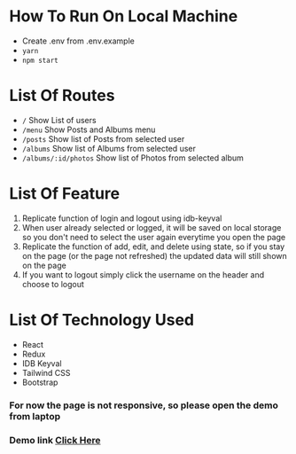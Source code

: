 # How To Run On Local Machine

- Create .env from .env.example
- ```yarn```
- ```npm start```

# List Of Routes

- ```/``` Show List of users
- ```/menu``` Show Posts and Albums menu
- ```/posts``` Show list of Posts from selected user
- ```/albums``` Show list of Albums from selected user
- ```/albums/:id/photos``` Show list of Photos from selected album

# List Of Feature
1. Replicate function of login and logout using idb-keyval
2. When user already selected or logged, it will be saved on local storage so you don't need to select the user again everytime you open the page
3. Replicate the function of add, edit, and delete using state, so if you stay on the page (or the page not refreshed) the updated data will still shown on the page
4. If you want to logout simply click the username on the header and choose to logout

# List Of Technology Used
- React
- Redux
- IDB Keyval
- Tailwind CSS
- Bootstrap

### For now the page is not responsive, so please open the demo from laptop
### Demo link [Click Here](https://axa-react-test.vercel.app)